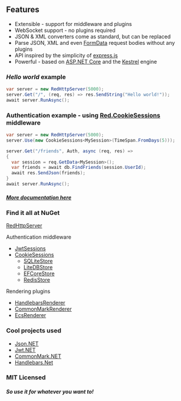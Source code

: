 ## Features
- Extensible - support for middleware and plugins
- WebSocket support - no plugins required
- JSON & XML converters come as standard, but can be replaced
- Parse JSON, XML and even [FormData](https://developer.mozilla.org/en-US/docs/Web/API/FormData) request bodies without any plugins
- API inspired by the simplicity of [express.js](https://github.com/expressjs/express)
- Powerful - based on [ASP.NET Core](https://github.com/aspnet/AspNetCore) and the [Kestrel](https://docs.microsoft.com/en-us/aspnet/core/fundamentals/servers/kestrel) engine


### _Hello world_ example
```csharp
var server = new RedHttpServer(5000);
server.Get("/", (req, res) => res.SendString("Hello world!"));
await server.RunAsync();
```


### Authentication example - using [Red.CookieSessions](https://www.nuget.org/packages/Red.CookieSessions/) middleware
```csharp
var server = new RedHttpServer(5000);
server.Use(new CookieSessions<MySession>(TimeSpan.FromDays(5)));

server.Get("/friends", Auth, async (req, res) => 
{
  var session = req.GetData<MySession>();
  var friends = await db.FindFriends(session.UserId);
  await res.SendJson(friends);
}
await server.RunAsync();
```
##### _[More documentation here](https://rosenbjerg.github.io/Red/doxygen/)_

### Find it all at NuGet
[RedHttpServer](https://www.nuget.org/packages/RHttpServer/)

Authentication middleware
- [JwtSessions](https://www.nuget.org/packages/Red.JwtSessions/)
- [CookieSessions](https://www.nuget.org/packages/Red.CookieSessions/)
  - [SQLiteStore](https://www.nuget.org/packages/Red.CookieSessions.SQLiteStore/)
  - [LiteDBStore](https://www.nuget.org/packages/Red.CookieSessions.LiteDBStore/)
  - [EFCoreStore](https://www.nuget.org/packages/Red.CookieSessions.EFCore/)
  - [RedisStore](https://www.nuget.org/packages/Red.CookieSessions.RedisStore/)

Rendering plugins
- [HandlebarsRenderer](https://www.nuget.org/packages/Red.HandlebarsRenderer/)
- [CommonMarkRenderer](https://www.nuget.org/packages/Red.CommonMarkRenderer/)
- [EcsRenderer](https://www.nuget.org/packages/Red.EcsRenderer/)

### Cool projects used 
- [Json.NET](https://github.com/JamesNK/Newtonsoft.Json)
- [Jwt.NET](https://github.com/jwt-dotnet/jwt)
- [CommonMark.NET](https://github.com/Knagis/CommonMark.NET)
- [Handlebars.Net](https://github.com/rexm/Handlebars.Net)



### MIT Licensed
##### _So use it for whatever you want to!_

<link rel="shortcut icon" type="image/x-icon" href="/favicon.ico?">
